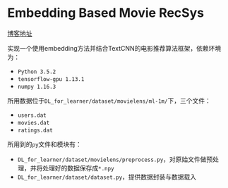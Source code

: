 # Embedding Based Movie RecSys

[博客地址](http://localhost:4000/2019/04/10/EmbBasedMovieRec/)

实现一个使用embedding方法并结合TextCNN的电影推荐算法框架，依赖环境为：

- ```Python 3.5.2```
- ```tensorflow-gpu 1.13.1```
- ```numpy 1.16.3```

所用数据位于```DL_for_learner/dataset/movielens/ml-1m/```下，三个文件：

- ```users.dat```
- ```movies.dat```
- ```ratings.dat```

所用到的```py```文件和模块有：

- ```DL_for_learner/dataset/movielens/preprocess.py```，对原始文件做预处理，并将处理好的数据保存成```*.npy```
- ```DL_for_learner/dataset/dataset.py```，提供数据封装与数据载入
